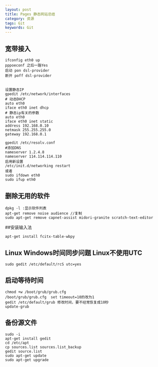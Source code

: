 ```yaml
---
layout: post
title: Pages 静态网站总结
category: 资源
tags: Git
keywords: Git
---
```


## 宽带接入

```
ifconfig eth0 up
pppoeconf 之后一路Yes
启动 pon dsl-provider
断开 poff dsl-provider
```

##

```
设置静态IP
gpedit /etc/network/interfaces
# 动态DHCP
auto eth0
iface eth0 inet dhcp
# 静态ip有关的参数
auto eth0
iface eth0 inet static
address 192.168.0.10
netmask 255.255.255.0
gateway 192.168.0.1

gpedit /etc/resolv.conf
#添加DNS
nameserver 1.2.4.8
nameserver 114.114.114.110
启用新设置
/etc/init.d/networking restart
或者
sudo ifdown eth0
sudo ifup eth0 
```

## 删除无用的软件

```
dpkg -l :显示软件列表
apt-get remove noise audience //复制
sudo apt-get remove capnet-assist midori-granite scratch-text-editor

```

##安装输入法

```
apt-get install fcitx-table-wbpy
```

## Linux Windows时间同步问题 Linux不使用UTC

```
sudo gedit /etc/default/rcS utc=yes
```

## 启动等待时间

```
chmod +w /boot/grub/grub.cfg
/boot/grub/grub.cfg  set timeout=10的改为1
gedit /etc/default/grub 修改时间，要不经常恢复成10秒
update-grub
```

## 备份源文件

```
sudo -i
apt-get install gedit
cd /etc/apt
cp sources.list sources.list_backup
gedit source.list
sudo apt-get update
sudo apt-get upgrade
```

